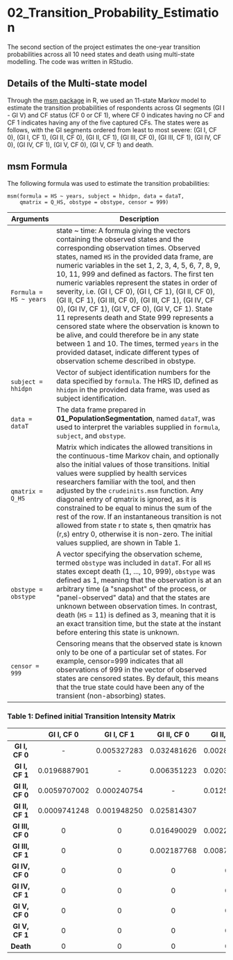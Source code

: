 # 02_Transition_Probability_Estimation
The second section of the project estimates the one-year transition probabilities across all 10 need states and death using multi-state modelling. The code was written in RStudio.


## Details of the Multi-state model

Through the [msm package](https://pages.github.com/) in R, we used an 11-state Markov model to estimate the transition probabilities of respondents across GI segments (GI I - GI V) and CF status (CF 0 or CF 1), where CF 0 indicates having no CF and CF 1 indicates having any of the five captured CFs. The states were as follows, with the GI segments ordered from least to most severe: (GI I, CF 0), (GI I, CF 1), (GI II, CF 0), (GI II, CF 1), (GI III, CF 0), (GI III, CF 1), (GI IV, CF 0), (GI IV, CF 1), (GI V, CF 0), (GI V, CF 1) and death.

## msm Formula

The following formula was used to estimate the transition probabilities:

```
msm(formula = HS ~ years, subject = hhidpn, data = dataT, 
    qmatrix = Q_HS, obstype = obstype, censor = 999)
```

| Arguments | Description | 
| --- | --- | 
| `Formula = HS ~ years` | state ~ time: A formula giving the vectors containing the observed states and the corresponding observation times. Observed states, named `HS` in the provided data frame, are numeric variables in the set 1, 2, 3, 4, 5, 6, 7, 8, 9, 10, 11, 999 and defined as factors. The first ten numeric variables represent the states in order of severity, i.e. (GI I, CF 0), (GI I, CF 1), (GI II, CF 0), (GI II, CF 1), (GI III, CF 0), (GI III, CF 1), (GI IV, CF 0), (GI IV, CF 1), (GI V, CF 0), (GI V, CF 1). State 11 represents death and State 999 represents a censored state where the observation is known to be alive, and could therefore be in any state between 1 and 10. The times, termed `years` in the provided dataset, indicate different types of observation scheme described in obstype.|
| `subject = hhidpn` | Vector of subject identification numbers for the data specified by `formula`. The HRS ID, defined as `hhidpn` in the provided data frame, was used as subject identification.|  
| `data = dataT` | The data frame prepared in **01_PopulationSegmentation**, named `dataT`, was used to interpret the variables supplied in `formula`, `subject`, and `obstype`.|
| `qmatrix = Q_HS` | Matrix which indicates the allowed transitions in the continuous-time Markov chain, and optionally also the initial values of those transitions. Initial values were supplied by health services researchers familiar with the tool, and then adjusted by the `crudeinits.msm` function. Any diagonal entry of qmatrix is ignored, as it is constrained to be equal to minus the sum of the rest of the row. If an instantaneous transition is not allowed from state r to state s, then qmatrix has (r,s) entry 0, otherwise it is non-zero. The initial values supplied, are shown in Table 1.|
| `obstype = obstype` | A vector specifying the observation scheme, termed `obstype` was included in `dataT`. For all `HS` states except death (1, ..., 10, 999), `obstype` was defined as 1, meaning that the observation is at an arbitrary time (a "snapshot" of the process, or "panel-observed" data) and that the states are unknown between observation times. In contrast, death (`HS` = 11) is defined as 3, meaning that it is an exact transition time, but the state at the instant before entering this state is unknown.|
| `censor = 999` | Censoring means that the observed state is known only to be one of a particular set of states. For example, censor=999 indicates that all observations of 999 in the vector of observed states are censored states. By default, this means that the true state could have been any of the transient (non-absorbing) states.|



### Table 1: Defined initial Transition Intensity Matrix

|       | **GI I, CF 0** | **GI I, CF 1** | **GI II, CF 0** | **GI II, CF 1** | **GI III, CF 0** | **GI III, CF 1** | **GI IV, CF 0** | **GI IV, CF 1**  | **GI V, CF 0** | **GI V, CF 1** | **Death** | 
| :---: | :---: | :---: | :---: | :---: | :---: | :---: | :---: | :---: | :---: | :---: | :---: | 
| **GI I, CF 0**  | -|   0.005327283|  0.032481626|  0.002885611|  0.031889706|  0.007029053|  0.012134366|  0.002589651|  0.0025896513|  0.001849751| 0.009322745 | 
| **GI I, CF 1**  |0.0196887901|  -|  0.006351223|  0.020323912|  0.008891712|  0.045728803|  0.003810734|  0.019053668| 0.0025404890|  0.007621467| 0.020323912|
| **GI II, CF 0** | 0.0059707002|  0.000240754|  -|  0.012567361|  0.056962406|  0.017093537|  0.007993034|  0.003707612| 0.0014926751|  0.002455691| 0.011893250|
| **GI II, CF 1** | 0.0009741248|  0.001948250|  0.025814307|  -|  0.015585997|  0.069649924|  0.002191781|  0.012907154|  0.0004870624|  0.007792998| 0.024109589|
|**GI III, CF 0** | 0|  0|  0.016490029|  0.002241613|  -|            0.040555164|  0.010074377|  0.006467183|  0.0096105948|  0.013295086| 0.025611076|
|**GI III, CF 1** | 0|  0|  0.002187768|  0.008705494|  0.022196732|  -|            0.003372809|  0.018322559|  0.0024612393|  0.033545780| 0.046991439|
| **GI IV, CF 0** | 0|  0|  0|  0|  0.052727819|  0.019813870|  -|            0.018831364|  0.0072050435|  0.010480063| 0.045031522|
| **GI IV, CF 1** | 0|  0|  0|  0|  0.011164439|  0.045366610|  0.007265746|  -|            0.0023037732|  0.029594625| 0.098885033|
| **GI V, CF 0**  | 0|  0|  0|  0|  0.034646549|  0.019478705|  0.004949507|  0.003831876|  -|             0.064662915| 0.066259530|
| **GI V, CF 1**  | 0|  0|  0|  0|  0.005228908|  0.025167713|  0.000861908|  0.008504159|  0.0074124086|  -|           0.096648614|
| **Death**       | 0 | 0 | 0 | 0 | 0 | 0 | 0 | 0 | 0 | 0 | 0 |

